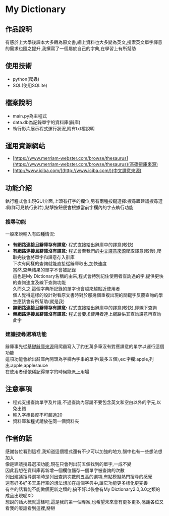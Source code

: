 # My Dictionary
## 作品說明
有感於上大學後課本大多轉為原文書,網上資料也大多變為英文,搜索英文單字譯意的需求也隨之提升,我撰寫了一個屬於自己的字典,在學習上有所幫助
## 使用技術
* python(爬蟲)
* SQL(使用SQLite)
## 檔案說明
* main.py為主程式
* data.db為記錄單字的資料庫(辭庫)
* 執行影片展示程式運行狀況,附有txt檔說明
## 運用資源網站
* [https://www.merriam-webster.com/browse/thesaurus](https://www.merriam-webster.com/browse/thesaurus)(基礎辭庫來源)
* [http://www.iciba.com/](http://www.iciba.com/)(中文譯意來源)
## 功能介紹
執行程式會出現GUI介面,上頭有打字的欄位,另有兩種按鍵選擇:搜尋跟建議搜尋選項(詳可見執行影片),點擊按鈕便會根據當前字欄內的字去執行功能
### 搜尋功能
一般來說輸入有四種情況:
* **有網路連接且辭庫存有譯意:** 程式直接給出辭庫中的譯意(較快)
* **有網路連接且辭庫沒有譯意:** 程式會至我們的[中文譯意來源](http://www.iciba.com/)爬取譯意(較慢),爬取完後會將單字和譯意存入辭庫<br>
下次有同樣的查詢就能直接從辭庫取出,加快速度<br>
當然,查無結果的單字不會被記錄<br>
這也是My Dictionary名稱的由來,程式會特別記住使用者查詢過的字,提供更快的查詢速度及線下查詢功能<br>
久而久之,這個字典所記錄的單字也會越來越貼近使用者<br>
個人覺得這樣的設計對看原文書時對於那幾個重複出現的關鍵字反覆查詢的學生應該會有所幫助(就是我)
* **無網路連接且辭庫存有譯意:** 程式直接給出辭庫中的譯意(較快),即線下查詢
* **無網路連接且辭庫沒有譯意:** 程式會要求使用者連上網路供其查詢譯意再查詢此字
### 建議搜尋選項功能
辭庫事先從[基礎辭庫來源](https://www.merriam-webster.com/browse/thesaurus)用爬蟲寫入了約五萬多筆沒有對應譯意的單字以運行這個功能<br>
這項功能會給出辭庫內開頭為字欄內字串的單字(最多五個),ex:字欄:apple,列出:apple,applesauce<br>
在使用者僅依稀記得單字的時候能派上用場
## 注意事項
* 程式支援查詢單字及片語,不過查詢內容請不要包含英文和空白以外的字元,以免出錯
* 輸入字串長度不可超過20
* 資料庫和程式請放在同一個資料夾
## 作者的話
感謝各位看到這裡,我知道這個程式還有不少可以加強的地方,腦中也有一些想法想加入<br>
像是建議搜尋選項功能,現在只會列出前五個找到的單字,一成不變<br>
因此我想在資料庫再新增一個欄位儲存一個單字被查詢的次數<br>
列出建議搜尋選項時是列出查詢次數前五高的選項,有點模擬熱門搜尋的感覺<br>
還有好多好多天馬行空的想法想加在這個字典中,讓它功能更多樣化更完善<br>
有空的話看能不能做個更新之類的,搞不好以後會有My Dictionary2.0,3.0之類的成品出現呢XD<br>
想說的話大概就這樣吧,這是我的第一個專案,也希望未來會有更多更多,感謝各位又看我的廢話看到這裡,掰掰<br>
